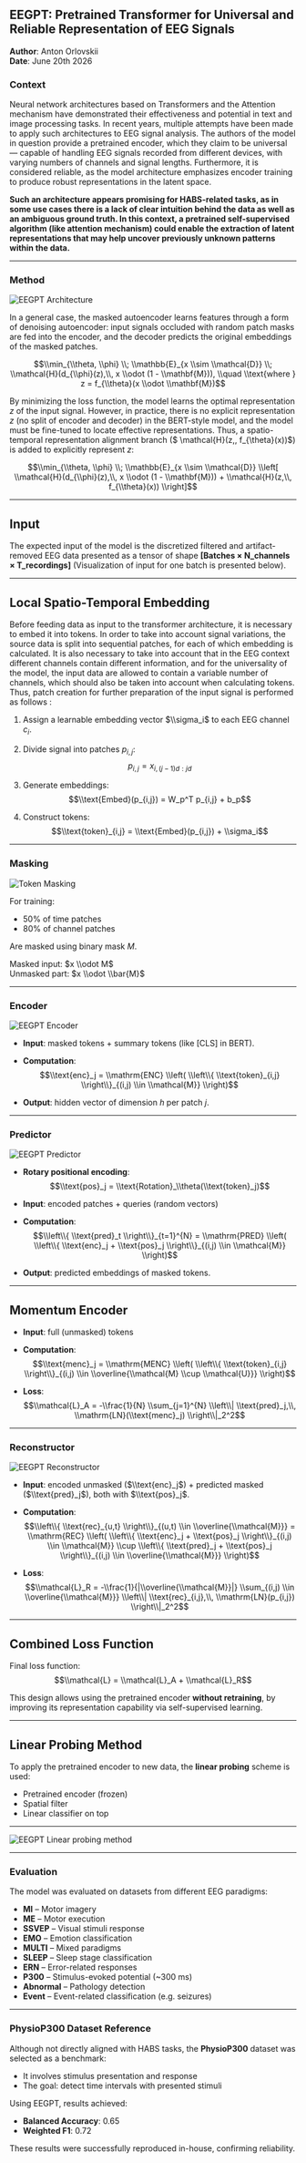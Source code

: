 ## EEGPT: Pretrained Transformer for Universal and Reliable Representation of EEG Signals

**Author**: Anton Orlovskii  
**Date**: June 20th 2026

### Context

Neural network architectures based on Transformers and the Attention mechanism have demonstrated their effectiveness and potential in text and image processing tasks. In recent years, multiple attempts have been made to apply such architectures to EEG signal analysis. The authors of the model in question provide a pretrained encoder, which they claim to be universal — capable of handling EEG signals recorded from different devices, with varying numbers of channels and signal lengths. Furthermore, it is considered reliable, as the model architecture emphasizes encoder training to produce robust representations in the latent space.

**Such an architecture appears promising for HABS-related tasks, as in some use cases there is a lack of clear intuition behind the data as well as an ambiguous ground truth. In this context, a pretrained self-supervised algorithm (like attention mechanism) could enable the extraction of latent representations that may help uncover previously unknown patterns within the data.**


---

### Method

![EEGPT Architecture](articles/images/EEGPT_architecture.png)

In a general case, the masked autoencoder learns features through a form of denoising autoencoder: input signals occluded with random patch masks are fed into the encoder, and the decoder predicts the original embeddings of the masked patches. 

$$\\min_{\\theta, \\phi} \\; \\mathbb{E}_{x \\sim \\mathcal{D}} \\; \\mathcal{H}(d_{\\phi}(z),\\, x \\odot (1 - \\mathbf{M})), \\quad 
\\text{where } z = f_{\\theta}(x \\odot \\mathbf{M})$$

By minimizing the loss function, the model learns the optimal representation $z$ of the input signal. However, in practice, there is no explicit representation $z$ (no split of encoder and decoder) in the BERT-style model, and the model must be fine-tuned to locate effective representations. Thus, a spatio-temporal representation alignment branch ($ \mathcal{H}(z,\, f_{\theta}(x))$) is added to explicitly represent $z$:

$$\\min_{\\theta, \\phi} \\; \\mathbb{E}_{x \\sim \\mathcal{D}} \\left[ 
\\mathcal{H}(d_{\\phi}(z),\\, x \\odot (1 - \\mathbf{M})) + \\mathcal{H}(z,\\, f_{\\theta}(x))
\\right]$$

---

## Input

The expected input of the model is the discretized filtered and artifact-removed EEG data presented as a tensor of shape **[Batches × N_channels × T_recordings]** (Visualization of input for one batch is presented below).

---

## Local Spatio-Temporal Embedding

Before feeding data as input to the transformer architecture, it is necessary to embed it into tokens. In order to take into account signal variations, the source data is split into sequential patches, for each of which embedding is calculated. It is also necessary to take into account that in the EEG context different channels contain different information, and for the universality of the model, the input data are allowed to contain a variable number of channels, which should also be taken into account when calculating tokens. Thus, patch creation for further preparation of the input signal is performed as follows : 

1. Assign a learnable embedding vector $\\sigma_i$ to each EEG channel $c_i$.
2. Divide signal into patches $p_{i,j}$:
   $$p_{i,j} = x_{i,(j-1)d:jd}$$

3. Generate embeddings:
   $$\\text{Embed}(p_{i,j}) = W_p^T p_{i,j} + b_p$$

4. Construct tokens:
   $$\\text{token}_{i,j} = \\text{Embed}(p_{i,j}) + \\sigma_i$$

---

### Masking

![Token Masking](articles/images/EEGPT_masking.png)

For training:
- 50% of time patches
- 80% of channel patches

Are masked using binary mask $M$.

Masked input: $x \\odot M$  
Unmasked part: $x \\odot \\bar{M}$

---


### Encoder

![EEGPT Encoder](articles/images/EEGPT_Encoder.png)

- **Input**: masked tokens + summary tokens (like [CLS] in BERT).
- **Computation**:
  $$\\text{enc}_j = \\mathrm{ENC} \\left( \\left\\{ \\text{token}_{i,j} \\right\\}_{(i,j) \\in \\mathcal{M}} \\right)$$

- **Output**: hidden vector of dimension $h$ per patch $j$.

---


### Predictor

![EEGPT Predictor](articles/images/EEGPT_predictor.png)

- **Rotary positional encoding**:
  $$\\text{pos}_j = \\text{Rotation}_\\theta(\\text{token}_j)$$

- **Input**: encoded patches + queries (random vectors)
- **Computation**:
  $$\\left\\{ \\text{pred}_t \\right\\}_{t=1}^{N} = \\mathrm{PRED} \\left( \\left\\{ \\text{enc}_j + \\text{pos}_j \\right\\}_{(i,j) \\in \\mathcal{M}} \\right)$$

- **Output**: predicted embeddings of masked tokens.

---

## Momentum Encoder

- **Input**: full (unmasked) tokens
- **Computation**:
  $$\\text{menc}_j = \\mathrm{MENC} \\left( \\left\\{ \\text{token}_{i,j} \\right\\}_{(i,j) \\in \\overline{\\mathcal{M} \\cup \\mathcal{U}}} \\right)$$

- **Loss**:
  $$\\mathcal{L}_A = -\\frac{1}{N} \\sum_{j=1}^{N} \\left\\| \\text{pred}_j,\\, \\mathrm{LN}(\\text{menc}_j) \\right\\|_2^2$$

---

### Reconstructor

![EEGPT Reconstructor](articles/images/EEGPT_Reconstructor.png)

- **Input**: encoded unmasked ($\\text{enc}_j$) + predicted masked ($\\text{pred}_j$), both with $\\text{pos}_j$.
- **Computation**:
  $$\\left\\{ \\text{rec}_{u,t} \\right\\}_{(u,t) \\in \\overline{\\mathcal{M}}} =
  \\mathrm{REC} \\left(
  \\left\\{ \\text{enc}_j + \\text{pos}_j \\right\\}_{(i,j) \\in \\mathcal{M}} \\cup
  \\left\\{ \\text{pred}_j + \\text{pos}_j \\right\\}_{(i,j) \\in \\overline{\\mathcal{M}}}
  \\right)$$

- **Loss**:
  $$\\mathcal{L}_R = -\\frac{1}{|\\overline{\\mathcal{M}}|} 
  \\sum_{(i,j) \\in \\overline{\\mathcal{M}}} 
  \\left\\| \\text{rec}_{i,j},\\, \\mathrm{LN}(p_{i,j}) \\right\\|_2^2$$

---

## Combined Loss Function

Final loss function:
$$\\mathcal{L} = \\mathcal{L}_A + \\mathcal{L}_R$$

This design allows using the pretrained encoder **without retraining**, by improving its representation capability via self-supervised learning.

---

## Linear Probing Method

To apply the pretrained encoder to new data, the **linear probing** scheme is used:

- Pretrained encoder (frozen)
- Spatial filter
- Linear classifier on top

---

![EEGPT Linear probing method](articles/images/EEGPT_lin_prob.png)

---

### Evaluation

The model was evaluated on datasets from different EEG paradigms:

- **MI** – Motor imagery  
- **ME** – Motor execution  
- **SSVEP** – Visual stimuli response  
- **EMO** – Emotion classification  
- **MULTI** – Mixed paradigms  
- **SLEEP** – Sleep stage classification  
- **ERN** – Error-related responses  
- **P300** – Stimulus-evoked potential (~300 ms)  
- **Abnormal** – Pathology detection  
- **Event** – Event-related classification (e.g. seizures)

---

### PhysioP300 Dataset Reference

Although not directly aligned with HABS tasks, the **PhysioP300** dataset was selected as a benchmark:

- It involves stimulus presentation and response
- The goal: detect time intervals with presented stimuli

Using EEGPT, results achieved:

- **Balanced Accuracy**: 0.65  
- **Weighted F1**: 0.72

These results were successfully reproduced in-house, confirming reliability.


